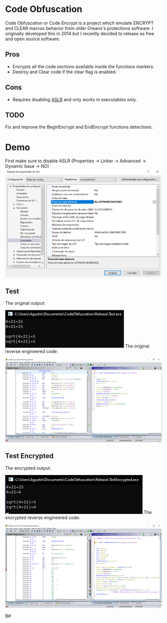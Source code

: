 # Code Obfuscation
Code Obfuscation or Code Encrypt is a project which emulate ENCRYPT and CLEAR macros behavior from older Oreans's protections software. I originally developed this in 2014 but I recently decided to release as free and open source software.

## Pros
+ Encrypts all the code sections available inside the functions markers.
+ Destroy and Clear code if the clear flag is enabled.

## Cons
+ Requires disabling [ASLR](https://en.wikipedia.org/wiki/Address_space_layout_randomization) and only works in executables only.

## TODO
Fix and improve the BeginEncrypt and EndEncrypt functions detections.

# Demo
First make sure to disable ASLR (Properties -> Linker -> Advanced -> Dynamic base -> NO)
![ASLR Image](Images/ASLR.png)

## Test
The original output:

![Original Output](Images/OriginalOutput.png)
The original reverse engineered code:

![Original Ghidra code](Images/Original.png)

## Test Encrypted
The encrypted output:

![Encrypted Output](Images/EncryptedOutput.png)
The encrypted reverse engineered code:

![Encrypted Ghidra code](Images/Encrypted.png)


B#